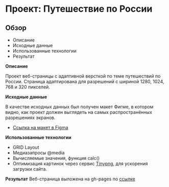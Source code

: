 # Проект: Путешествие по России

## Обзор
* Описание
* Исходные данные
* Использованные технологии
* Результат

**Описание**

Проект веб-страницы с адаптивной версткой по теме путешествий по России.
Страница адаптирована для разрешений с шириной 1280, 1024, 768 и 320 пикселей.

**Исходные данные**

В качестве исходных данных был получен макет Фигме, в котором видно, как проект должен выглядеть на самых распространённых разрешениях экранов.
* [Ссылка на макет в Figma](https://www.figma.com/file/5S2WSbEFL6awjVWJ0NWL8Q/Sprint-3_-Russia-_-desktop-mobile?node-id=28503%3A0)

**Использованные технологии**
* GRID Layout
* Медиазапросы @media
* Вычисляемые значения, функция calc()
* Оптимизация картинок через сервис [Tinypng](https://tinypng.com/), для ускорения загрузки сайта.

**Результат**
Веб-страница выложена на gh-pages по [ссылке](https://timdementiev.github.io/russian-travel/Index.html)
